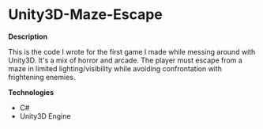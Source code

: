 # Unity3D-Maze-Escape
**Description**

This is the code I wrote for the first game I made while messing around with Unity3D. It's a mix of horror and arcade. The player must escape from a maze in limited lighting/visibility while avoiding confrontation with frightening enemies.

**Technologies**

- C#
- Unity3D Engine
